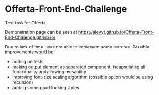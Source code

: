 # Offerta-Front-End-Challenge
Test task for Offerta


Demonstration page can be seen at https://alevyt.github.io/Offerta-Front-End-Challenge.github.io/


Due to lack of time I was not able to implement some features. Possible improvements would be:

- adding unitests
- making output element as separated component, incapsulating all functionality and allowing reusability
- improving font-size scaling algorithm (possible option would be using recursion)
- adding some good looking styles
